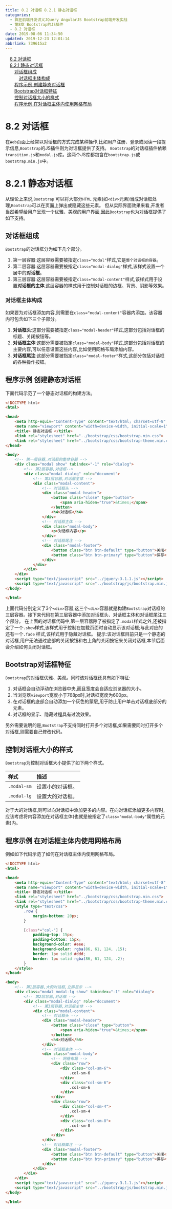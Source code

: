 ```yaml
---
title: 8.2 对话框 8.2.1 静态对话框
categories: 
  - 疯狂前端开发讲义JQuery AngularJS Bootstrap前端开发实战
  - 第8章 Bootstrap的JS插件
  - 8.2 对话框
date: 2019-08-06 11:34:50
updated: 2019-12-23 12:01:14
abbrlink: 739615a2
---
```

<div id='my_toc'><a href="/JavaReadingNotes/739615a2/#8-2-对话框" class="header_1">8.2 对话框</a>&nbsp;<br><a href="/JavaReadingNotes/739615a2/#8-2-1-静态对话框" class="header_1">8.2.1 静态对话框</a>&nbsp;<br><a href="/JavaReadingNotes/739615a2/#对话框组成" class="header_2">对话框组成</a>&nbsp;<br><a href="/JavaReadingNotes/739615a2/#对话框主体构成" class="header_3">对话框主体构成</a>&nbsp;<br><a href="/JavaReadingNotes/739615a2/#程序示例-创建静态对话框" class="header_2">程序示例 创建静态对话框</a>&nbsp;<br><a href="/JavaReadingNotes/739615a2/#Bootstrap对话框特征" class="header_2">Bootstrap对话框特征</a>&nbsp;<br><a href="/JavaReadingNotes/739615a2/#控制对话框大小的样式" class="header_2">控制对话框大小的样式</a>&nbsp;<br><a href="/JavaReadingNotes/739615a2/#程序示例-在对话框主体内使用网格布局" class="header_2">程序示例 在对话框主体内使用网格布局</a>&nbsp;<br></div>
<style>.header_1{margin-left: 1em;}.header_2{margin-left: 2em;}.header_3{margin-left: 3em;}.header_4{margin-left: 4em;}.header_5{margin-left: 5em;}.header_6{margin-left: 6em;}</style>
<!--more-->
<script>if (navigator.platform.search('arm')==-1){document.getElementById('my_toc').style.display = 'none';}var e,p = document.getElementsByTagName('p');while (p.length>0) {e = p[0];e.parentElement.removeChild(e);}</script>

<!--end-->
<!--SSTStart-->
# 8.2 对话框 #
在`Web`页面上经常以对话框的方式完成某种操作,比如用户注册、登录或阅读一段提示信息,`Bootstrap`的JS插件则为对话框提供了支持。
`Bootstrap`的对话框插件依赖`transition.js`和`modal.js`库。这两个JS库都包含在`bootstrap.js`或`bootstrap.min.js`中。
# 8.2.1 静态对话框 #
从理论上来说,`Bootstrap` 可以将大部分`HTML` 元素(如`<div>`元素)当成对话框处理,`Bootstrap`可以在页面上弹出或隐藏这些元素。
但从实际界面效果来看,开发者当然希望给用户呈现一个优雅、美观的用户界面,因此`Bootstrap`也为对话框提供了如下支持。
## 对话框组成 ##
`Bootstrap`的对话框分为如下几个部分。
1. 第一层容器:这层容器需要被指定`class="modal"`样式,它是`整个对话框的容器`。
2. 第二层容器:这层容器需要被指定`class="modal-dialog"`样式,该样式设置一个居中的**对话框**。
3. 第三层容器:这层容器需要被指定`class="modal-content"`样式,该样式用于设置**对话框的主体**,这层容器的样式用于控制对话框的边框、背景、阴影等效果。

### 对话框主体构成 ###
如果要为对话框添加内容,则需要在`class="modal-content"`容器内添加。该容器内可包含如下三个子部分。
1. **对话框头**:这部分需要被指定`class="modal-header"`样式,这部分包括对话框的标题、关闭按钮等。
2. **对话框主体**:这部分需要被指定`class="modal-body"`样式,这部分包括对话框的主要内容,可以任意设置这些内容,比如使用网格布局添加内容。
3. **对话框尾注**:这部分需要被指定`class="modal-footer"`样式,这部分包括对话框的各种操作按钮。

## 程序示例 创建静态对话框 ##
下面代码示范了一个静态对话框的构建方法。
```html
<!DOCTYPE html>
<html>

<head>
    <meta http-equiv="Content-Type" content="text/html; charset=utf-8" />
    <meta name="viewport" content="width=device-width, initial-scale=1">
    <title> 静态对话框 </title>
    <link rel="stylesheet" href="../bootstrap/css/bootstrap.min.css">
    <link rel="stylesheet" href="../bootstrap/css/bootstrap-theme.min.css">
</head>

<body>
    <!-- 第一层容器,对话框的整体容器 -->
    <div class="modal show" tabindex="-1" role="dialog">
        <!-- 第2层容器,对话框-->
        <div class="modal-dialog" role="document">
            <!-- 第3层容器,对话框主体 -->
            <div class="modal-content">
                <!-- 对话框头 -->
                <div class="modal-header">
                    <button class="close" type="button">
                        <span aria-hiden="true">&times;</span>
                    </button>
                    <h4>对话框</h4>
                </div>
                <!-- 对话框主体 -->
                <div class="modal-body">
                    <p>对话框内容</p>
                </div>
                <!-- 对话框尾注 -->
                <div class="modal-footer">
                    <button class="btn btn-default" type="button">关闭</button>
                    <button class="btn btn-primary" type="button">保存</button>
                </div>
            </div>
        </div>
    </div>
    <script type="text/javascript" src="../jquery-3.1.1.js"></script>
    <script type="text/javascript" src="../bootstrap/js/bootstrap.min.js"></script>
</body>

</html>
```
上面代码分别定义了3个`<div>`容器,这三个`<div>`容器就是构建`Bootstrap`对话框的三层容器。接下来代码在第三层容器中添加对话框头、对话框主体和对话框尾注三个部分。
在上面的对话框代码中,第一层容器除了被指定了`.modal`样式之外,还被指定了一个`.show`样式,该样式用于控制在加载页面时自动显示该对话框;与此对应的还有一个`.fade` 样式,该样式用于隐藏对话框。
提示:该对话框目前只是一个静态的对话框,用户无法通过底部的关闭按钮和右上角的关闭按钮来关闭对话框,本节后面会介绍如何关闭对话框。
## Bootstrap对话框特征 ##
`Bootstrap`的对话框优雅、美观。同时该对话框还具有如下特征:
1. 对话框会自动浮动在浏览器中央,而且宽度会自适应浏览器的大小。
2. 当浏览器`viewport`宽度小于768px时,对话框宽度为600px。
3. 在对话框的底部会自动添加一个灰色的蒙层,用于防止用户单击对话框底部分的元素。
4. 对话框的显示、隐藏过程具有过渡效果。

另外需要说明的是,`Bootstrap`不支持同时打开多个对话框,如果需要同时打开多个对话框,则需要自己修改代码。

## 控制对话框大小的样式 ##
`Bootstrap`为控制对话框大小提供了如下两个样式。

|样式|描述|
|:---|:---|
|`.modal-sm`|设置小的对话框。|
|`.modal-lg`|设置大的对话框。|
对于大的对话框,则可以向对话框中添加更多的内容。在向对话框添加更多内容时,应该考虑将内容添加在对话框主体(也就是被指定了`class="modal-body"`属性的元素)内。
## 程序示例 在对话框主体内使用网格布局 ##
例如如下代码示范了如何在对话框主体内使用网格布局。
```html
<!DOCTYPE html>
<html>

<head>
    <meta http-equiv="Content-Type" content="text/html; charset=utf-8" />
    <meta name="viewport" content="width=device-width, initial-scale=1">
    <title> 静态对话框 </title>
    <link rel="stylesheet" href="../bootstrap/css/bootstrap.min.css">
    <link rel="stylesheet" href="../bootstrap/css/bootstrap-theme.min.css">
    <style type="text/css">
        .row {
            margin-bottom: 20px;
        }

        [class*="col-"] {
            padding-top: 15px;
            padding-bottom: 15px;
            background-color: #eee;
            background-color: rgba(86, 61, 124, .15);
            border: 1px solid #ddd;
            border: 1px solid rgba(86, 61, 124, .2);
        }
    </style>
</head>

<body>
    <!-- 第1层容器,大的对话框,立即显示 -->
    <div class="modal modal-lg show" tabindex="-1" role="dialog">
        <!-- 第2层容器,对话框 -->
        <div class="modal-dialog" role="document">
            <!-- 第3层容器,对话框主体 -->
            <div class="modal-content">
                <!-- 对话框头 -->
                <div class="modal-header">
                    <button class="close" type="button">
                        <span aria-hiden="true">&times;</span>
                    </button>
                    <h4>对话框</h4>
                </div>
                <!-- 对话框主体 -->
                <div class="modal-body">
                    <!-- 网格布局 -->
                    <div class="row">
                        <div class="col-sm-6">
                            .col-sm-6
                        </div>
                        <div class="col-sm-6">
                            .col-sm-6
                        </div>
                    </div>
                    <div class="row">
                        <div class="col-sm-4">
                            .col-sm-4
                        </div>
                        <div class="col-sm-8">
                            .col-sm-8
                        </div>
                    </div>
                </div>
                <!-- 对话框脚注 -->
                <div class="modal-footer">
                    <button class="btn btn-default" type="button">关闭</button>
                    <button class="btn btn-primary" type="button">保存</button>
                </div>
            </div>
        </div>
    </div>
    <script type="text/javascript" src="../jquery-3.1.1.js"></script>
    <script type="text/javascript" src="../bootstrap/js/bootstrap.min.js"></script>
</body>

</html>
```
<!--SSTStop-->

